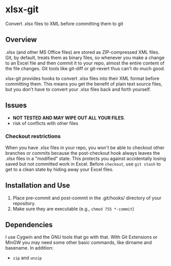 # xlsx-git
Convert .xlsx files to XML before committing them to git

## Overview
.xlsx (and other MS Office files) are stored as ZIP-compressed XML files. Git, by default, treats them as binary files, so whenever you make a change to an Excel file and then commit it to your repo, almost the entire content of the file changes. Git tools like git-diff or git-revert thus can't do much good. 

xlsx-git provides hooks to convert .xlsx files into their XML format before committing them. This means you get the benefit of plain text source files, but you don't have to convert your .xlsx files back and forth yourself.

## Issues
 - **NOT TESTED AND MAY WIPE OUT ALL YOUR FILES**.
 - risk of conflicts with other files

### Checkout restrictions
When you have .xlsx files in your repo, you won't be able to checkout other branches or commits because the post-checkout hook always leaves the .xlsx files in a "modified" state. This protects you against accidentally losing saved but not committed work in Excel. Before `checkout`, use `git stash` to get to a clean state by hiding away your Excel files.

## Installation and Use
1. Place pre-commit and post-commit in the .git/hooks/ directory of your repository. 
2. Make sure they are executable (e.g., `chmod 755 *-commit`)

## Dependencies
I use Cygwin and the GNU tools that go with that. With Git Extensions or MinGW you may need some other basic commands, like dirname and basename. In addition:
* `zip` and `unzip`
